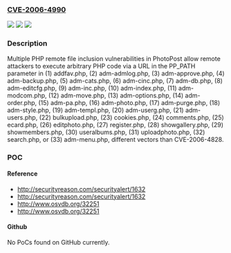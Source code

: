 ### [CVE-2006-4990](https://cve.mitre.org/cgi-bin/cvename.cgi?name=CVE-2006-4990)
![](https://img.shields.io/static/v1?label=Product&message=n%2Fa&color=blue)
![](https://img.shields.io/static/v1?label=Version&message=n%2Fa&color=blue)
![](https://img.shields.io/static/v1?label=Vulnerability&message=n%2Fa&color=brighgreen)

### Description

Multiple PHP remote file inclusion vulnerabilities in PhotoPost allow remote attackers to execute arbitrary PHP code via a URL in the PP_PATH parameter in (1) addfav.php, (2) adm-admlog.php, (3) adm-approve.php, (4) adm-backup.php, (5) adm-cats.php, (6) adm-cinc.php, (7) adm-db.php, (8) adm-editcfg.php, (9) adm-inc.php, (10) adm-index.php, (11) adm-modcom.php, (12) adm-move.php, (13) adm-options.php, (14) adm-order.php, (15) adm-pa.php, (16) adm-photo.php, (17) adm-purge.php, (18) adm-style.php, (19) adm-templ.php, (20) adm-userg.php, (21) adm-users.php, (22) bulkupload.php, (23) cookies.php, (24) comments.php, (25) ecard.php, (26) editphoto.php, (27) register.php, (28) showgallery.php, (29) showmembers.php, (30) useralbums.php, (31) uploadphoto.php, (32) search.php, or (33) adm-menu.php, different vectors than CVE-2006-4828.

### POC

#### Reference
- http://securityreason.com/securityalert/1632
- http://securityreason.com/securityalert/1632
- http://www.osvdb.org/32251
- http://www.osvdb.org/32251

#### Github
No PoCs found on GitHub currently.


